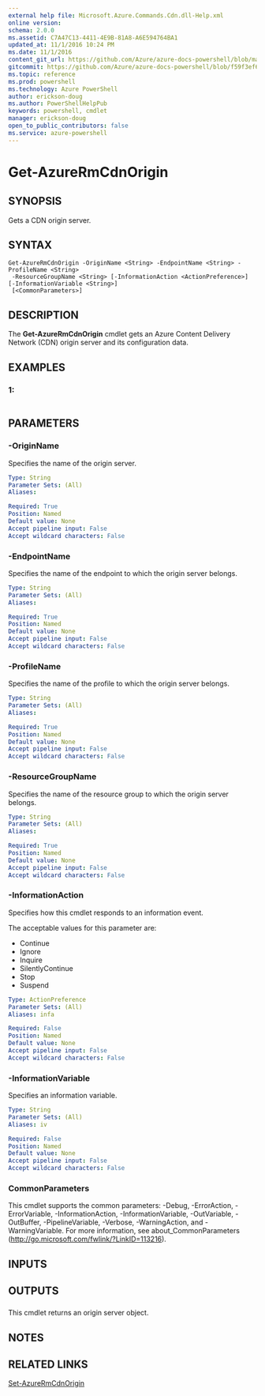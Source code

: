 ```yaml
---
external help file: Microsoft.Azure.Commands.Cdn.dll-Help.xml
online version: 
schema: 2.0.0
ms.assetid: C7A47C13-4411-4E9B-81A8-A6E594764BA1
updated_at: 11/1/2016 10:24 PM
ms.date: 11/1/2016
content_git_url: https://github.com/Azure/azure-docs-powershell/blob/master/azureps-cmdlets-docs/ResourceManager/AzureRM.Cdn/v1.0.6/Get-AzureRmCdnOrigin.md
gitcommit: https://github.com/Azure/azure-docs-powershell/blob/f59f3ef60bc592383812213e69fd77ba950759ed/azureps-cmdlets-docs/ResourceManager/AzureRM.Cdn/v1.0.6/Get-AzureRmCdnOrigin.md
ms.topic: reference
ms.prod: powershell
ms.technology: Azure PowerShell
author: erickson-doug
ms.author: PowerShellHelpPub
keywords: powershell, cmdlet
manager: erickson-doug
open_to_public_contributors: false
ms.service: azure-powershell
---
```


# Get-AzureRmCdnOrigin

## SYNOPSIS
Gets a CDN origin server.

## SYNTAX

```
Get-AzureRmCdnOrigin -OriginName <String> -EndpointName <String> -ProfileName <String>
 -ResourceGroupName <String> [-InformationAction <ActionPreference>] [-InformationVariable <String>]
 [<CommonParameters>]
```

## DESCRIPTION
The **Get-AzureRmCdnOrigin** cmdlet gets an Azure Content Delivery Network (CDN) origin server and its configuration data.

## EXAMPLES

### 1:
```

```

## PARAMETERS

### -OriginName
Specifies the name of the origin server.

```yaml
Type: String
Parameter Sets: (All)
Aliases: 

Required: True
Position: Named
Default value: None
Accept pipeline input: False
Accept wildcard characters: False
```

### -EndpointName
Specifies the name of the endpoint to which the origin server belongs.

```yaml
Type: String
Parameter Sets: (All)
Aliases: 

Required: True
Position: Named
Default value: None
Accept pipeline input: False
Accept wildcard characters: False
```

### -ProfileName
Specifies the name of the profile to which the origin server belongs.

```yaml
Type: String
Parameter Sets: (All)
Aliases: 

Required: True
Position: Named
Default value: None
Accept pipeline input: False
Accept wildcard characters: False
```

### -ResourceGroupName
Specifies the name of the resource group to which the origin server belongs.

```yaml
Type: String
Parameter Sets: (All)
Aliases: 

Required: True
Position: Named
Default value: None
Accept pipeline input: False
Accept wildcard characters: False
```

### -InformationAction
Specifies how this cmdlet responds to an information event.

The acceptable values for this parameter are:

- Continue
- Ignore
- Inquire
- SilentlyContinue
- Stop
- Suspend

```yaml
Type: ActionPreference
Parameter Sets: (All)
Aliases: infa

Required: False
Position: Named
Default value: None
Accept pipeline input: False
Accept wildcard characters: False
```

### -InformationVariable
Specifies an information variable.

```yaml
Type: String
Parameter Sets: (All)
Aliases: iv

Required: False
Position: Named
Default value: None
Accept pipeline input: False
Accept wildcard characters: False
```

### CommonParameters
This cmdlet supports the common parameters: -Debug, -ErrorAction, -ErrorVariable, -InformationAction, -InformationVariable, -OutVariable, -OutBuffer, -PipelineVariable, -Verbose, -WarningAction, and -WarningVariable. For more information, see about_CommonParameters (http://go.microsoft.com/fwlink/?LinkID=113216).

## INPUTS

## OUTPUTS

###  
This cmdlet returns an origin server object.

## NOTES

## RELATED LINKS

[Set-AzureRmCdnOrigin](xref:ResourceManager/AzureRM.Cdn/v1.0.6/Set-AzureRmCdnOrigin.md)


